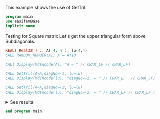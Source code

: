 This example shows the use of GetTril.

```fortran
program main
use easifemBase
implicit none
```

Testing for Square matrix
Let's get the upper triangular form above Subdiagonals.

```fortran
REAL( Real32 ) :: A( 4, 4 ), lu(4,4)
CALL RANDOM_NUMBER(A); A = A*10

CALl Display(MdEncode(A), "A = " // CHAR_LF // CHAR_LF)

CALL GetTril(A=A,diagNo=-1, lu=lu)
CALL Display(MdEncode(lu), "diagNo=-1, = " // CHAR_LF  // CHAR_LF)

CALL GetTril(A=A,diagNo=-2, lu=lu)
CALL Display(MdEncode(lu), "diagNo=-2, = " // CHAR_LF // CHAR_LF )
```

<details>
<summary>See results</summary>
<div>

A =

|        |         |        |        |
|--------|---------|--------|--------|
| 3.4843 | 0.21881 | 7.0136 | 8.6618 |
| 1.1204 | 4.0021  | 8.4773 | 3.9924 |
| 2.6185 | 8.0988  | 6.4968 | 2.7172 |
| 5.5955 | 2.0122  | 7.5929 | 4.431  |

diagNo=-1, =

|        |        |        |   |
|--------|--------|--------|---|
| 0      | 0      | 0      | 0 |
| 1.1204 | 0      | 0      | 0 |
| 2.6185 | 8.0988 | 0      | 0 |
| 5.5955 | 2.0122 | 7.5929 | 0 |

diagNo=-2, =

|        |        |   |   |
|--------|--------|---|---|
| 0      | 0      | 0 | 0 |
| 0      | 0      | 0 | 0 |
| 2.6185 | 0      | 0 | 0 |
| 5.5955 | 2.0122 | 0 | 0 |

</div>
</details>

```fortran
end program main
```
